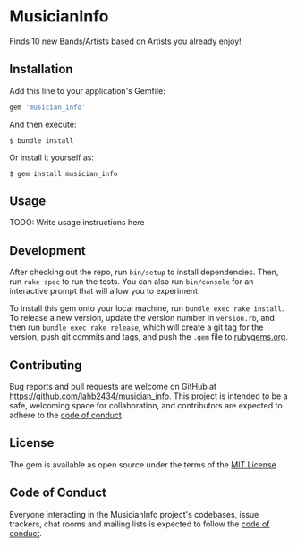 # MusicianInfo
Finds 10 new Bands/Artists based on Artists you already enjoy!

## Installation

Add this line to your application's Gemfile:

```ruby
gem 'musician_info'
```

And then execute:

    $ bundle install

Or install it yourself as:

    $ gem install musician_info

## Usage

TODO: Write usage instructions here

## Development

After checking out the repo, run `bin/setup` to install dependencies. Then, run `rake spec` to run the tests. You can also run `bin/console` for an interactive prompt that will allow you to experiment.

To install this gem onto your local machine, run `bundle exec rake install`. To release a new version, update the version number in `version.rb`, and then run `bundle exec rake release`, which will create a git tag for the version, push git commits and tags, and push the `.gem` file to [rubygems.org](https://rubygems.org).

## Contributing

Bug reports and pull requests are welcome on GitHub at https://github.com/lahb2434/musician_info. This project is intended to be a safe, welcoming space for collaboration, and contributors are expected to adhere to the [code of conduct](https://github.com/lahb2434/musician_info/blob/master/CODE_OF_CONDUCT.md).


## License

The gem is available as open source under the terms of the [MIT License](https://opensource.org/licenses/MIT).

## Code of Conduct

Everyone interacting in the MusicianInfo project's codebases, issue trackers, chat rooms and mailing lists is expected to follow the [code of conduct](https://github.com/lahb2434/musician_info/blob/master/CODE_OF_CONDUCT.md).
